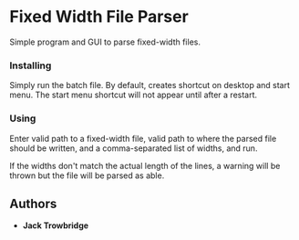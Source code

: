 # Fixed Width File Parser

Simple program and GUI to parse fixed-width files.

### Installing

Simply run the batch file. By default, creates shortcut on desktop and start menu. The start menu shortcut will not appear until after a restart.

### Using

Enter valid path to a fixed-width file, valid path to where the parsed file should be written, and a comma-separated list of widths, and run.

If the widths don't match the actual length of the lines, a warning will be thrown but the file will be parsed as able.

## Authors

* **Jack Trowbridge**
